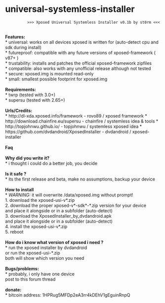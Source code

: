 # universal-systemless-installer

              >>> Xposed Universal Systemless Installer v0.1b by st0rm <<<
</BR>
<B>Features:</B></BR>
* universal: works on all devices xposed is written for (auto-detect cpu and sdk during install)</BR>
* futureproof: compatible with any future versions of xposed-framework ( v87+ )</BR>
* trustability: installs and patches the official xposed-framework zipfiles</BR>
* compatible: also works with any unofficial release although not tested</BR>
* secure: xposed.img is mounted read-only</BR>
* small: smallest possible footprint for xposed.img</BR>
</BR>
<B>Requirements:</B></BR>
* twrp     (tested with 3.0+)</BR>
* supersu  (tested with 2.65+)</BR>
</BR>
<B>Urls/Credits:</B></BR>
* http://dl-xda.xposed.info/framework            - rovo89 / xposed framework
* http://download.chainfire.eu/supersu           - chainfire / systemless idea & tools
* http://topjohnwu.github.io/                    - topjohnwu / systemless xposed idea
* https://github.com/dvdandroid/XposedInstaller  - dvdandroid / xposed-installer
</BR>
</BR>
<B>Faq</B></BR>
</BR>
<B>Why did you write it?</B></BR>
* i thought i could do a better job, you decide
</BR></BR>
<B>Is it safe ?</B></BR>
* its the first release and beta, make no assumptions, backup your device</BR>
</BR>
<B>How to install</B></BR>
* <I>WARNING:</I> it will overwrite /data/xposed.img without prompt!</BR>
1. download the xposed-usi-v*.zip</BR>
2. download the proper xposed-v*-sdk*-*.zip version for your device</BR>
   and place it alongside or in a subfolder (auto-detect)</BR>
3. download the XposedInstaller_by_dvdandroid.apk</BR>
   and place it alongside or in a subfolder (auto-detect)</BR>
4. install the xposed-usi-v*.zip</BR>
5. reboot</BR>
</BR>
<B>How do i know what version of xposed i need ?</B></BR>
* run the xposed installer by dvdandroid</BR>
  or run the xposed-usi-*.zip</BR>
  both will show which version you need</BR>
</BR>
<B>Bugs/problems:</B></BR>
* probably, i only have one device</BR>
  post to this forum thread</BR>
</BR> 
<B>donate:</B></BR>
* bitcoin address: 1HPRug5MFDp2eA3rr4kDEhV1gEguinRnpQ</BR>
</BR>
